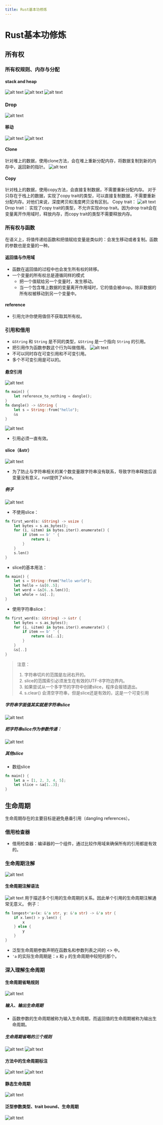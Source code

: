 ```yaml
---
title: Rust基本功修炼
---
```

# Rust基本功修炼
## 所有权
### 所有权规则、内存与分配
#### stack and heap
![alt text](image-334.png)
![alt text](image-335.png)
![alt text](image-336.png)
### Drop
![alt text](image-337.png)
#### 移动
![alt text](image-330.png)
![alt text](image-331.png)
#### Clone
针对堆上的数据，使用clone方法，会在堆上重新分配内存，将数据复制到新的内存中，返回新的指针。
![alt text](image-332.png)
#### Copy
针对栈上的数据，使用copy方法，会直接复制数据，不需要重新分配内存。
对于只存在于栈上的数据，实现了copy trait的类型，可以直接复制数据，不需要重新分配内存。对他们来说，深度拷贝和浅度拷贝没有区别。
Copy trait：
![alt text](image-333.png)
Drop trait：
实现了copy trait的类型，不允许实现drop trait。因为drop trait会在变量离开作用域时，释放内存，而copy trait的类型不需要释放内存。
### 所有权与函数
在语义上，将值传递给函数和把值赋给变量是类似的：会发生移动或者复制。函数的参数也是变量的一种。
#### 返回值与作用域
- 函数在返回值的过程中也会发生所有权的转移。
- 一个变量的所有权总是遵循同样的模式
    - 把一个值赋给另一个变量时，发生移动。
    - 当一个包含堆上数据的变量离开作用域时，它的值会被drop。除非数据的所有权被移动到另一个变量中。
#### reference
- 引用允许你使用值但不获取其所有权。
### 引用和借用
-  `&String` 和 `String` 是不同的类型，`&String` 是一个指向 `String` 的引用。
- 把引用作为函数参数这个行为叫做借用。
![alt text](image-338.png)
- 不可以同时存在可变引用和不可变引用。
- 多个不可变引用是可以的。
#### 悬空引用
![alt text](image-340.png)
```rust
fn main() {
    let reference_to_nothing = dangle();
}
fn dangle() -> &String {
    let s = String::from("hello");
    &s
}
```
![alt text](image-339.png)
- 引用必须一直有效。
#### slice（&str）
![alt text](image-341.png)
- 为了防止与字符串相关的某个数变量跟字符串没有联系，导致字符串释放后该变量没有意义，rust提供了slice。
##### 例子
![alt text](image-342.png)
- 不使用slice：
```rust
fn first_word(s: &String) -> usize {
    let bytes = s.as_bytes();
    for (i, &item) in bytes.iter().enumerate() {
        if item == b' ' {
            return i;
        }
    }
    s.len()
}
```
- slice的基本用法：
```rust
fn main() {
    let s = String::from("hello world");
    let hello = &s[0..5];
    let word = &s[6..s.len()];
    let whole = &s[..];
}
```
- 使用字符串slice：
```rust
fn first_word(s: &String) -> &str {
    let bytes = s.as_bytes();
    for (i, &item) in bytes.iter().enumerate() {
        if item == b' ' {
            return &s[..i];
        }
    }
    &s[..]
}
```
> 注意：
>1. 字符串切片的范围是左闭右开的。
>2. slice的范围索引必须发生在有效的UTF-8字符边界内。
>3. 如果尝试从一个多字节的字符中创建slice，程序会报错退出。
>4. s.clear() 会清空字符串，但是slice还是有效的，这是一个可变引用

##### 字符串字面值其实就是字符串slice
![alt text](image-343.png)

##### 把字符串slice作为参数传递：
![alt text](image-344.png)

##### 其他slice
- 数组slice
```rust
fn main() {
    let a = [1, 2, 3, 4, 5];
    let slice = &a[1..3];
}
```
## 生命周期
生命周期存在的主要目标是避免悬垂引用（dangling references）。
### 借用检查器
- 借用检查器：编译器的一个组件，通过比较作用域来确保所有的引用都是有效的。
### 生命周期注解
![alt text](image-345.png)
#### 生命周期注解语法
![alt text](image-346.png)
用于描述多个引用的生命周期的关系。因此单个引用的生命周期注解通常无意义。
例子：
```rust
fn longest<'a>(x: &'a str, y: &'a str) -> &'a str {
    if x.len() > y.len() {
        x
    } else {
        y
    }
}
```
- 泛型生命周期参数声明在函数名和参数列表之间的 <> 中。
- `'a` 的实际生命周期是：`x` 和 `y` 的生命周期中较短的那个。
### 深入理解生命周期
#### 生命周期省略规则
![alt text](image-347.png)
##### 输入、输出生命周期
- 函数参数的生命周期被称为输入生命周期，而返回值的生命周期被称为输出生命周期。
##### 生命周期省略的三个规则
![alt text](image-348.png)
![alt text](image-349.png)
#### 方法中的生命周期标注
![alt text](image-350.png)
![alt text](image-351.png)
#### 静态生命周期
![alt text](image-352.png)
#### 泛型参数类型、trait bound、生命周期
![alt text](image-353.png)